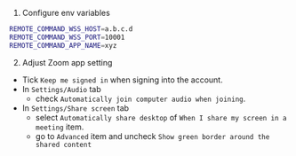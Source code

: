 1. Configure env variables
```bash
REMOTE_COMMAND_WSS_HOST=a.b.c.d
REMOTE_COMMAND_WSS_PORT=10001
REMOTE_COMMAND_APP_NAME=xyz
```
2. Adjust Zoom app setting
- Tick `Keep me signed in` when signing into the account.
- In `Settings/Audio` tab
  * check `Automatically join computer audio when joining`.
- In `Settings/Share screen` tab
  * select `Automatically share desktop` of `When I share my screen in a meeting` item.
  * go to `Advanced` item and uncheck `Show green border around the shared content`